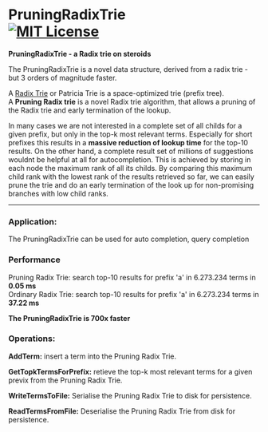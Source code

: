 PruningRadixTrie<br> 
[![MIT License](https://img.shields.io/github/license/wolfgarbe/pruningradixtrie.png)](https://github.com/wolfgarbe/PruningRadixTrie/blob/master/LICENSE)
========
**PruningRadixTrie - a Radix trie on steroids**

The PruningRadixTrie is a novel data structure, derived from a radix trie - but 3 orders of magnitude faster.

A [Radix Trie](https://en.wikipedia.org/wiki/Radix_tree) or Patricia Trie is a space-optimized trie (prefix tree).<br>
A **Pruning Radix trie** is a novel Radix trie algorithm, that allows a pruning of the Radix trie and early termination of the lookup.

In many cases we are not interested in a complete set of all childs for a given prefix, but only in the top-k most relevant terms.
Especially for short prefixes this results in a **massive reduction of lookup time** for the top-10 results.
On the other hand, a complete result set of millions of suggestions wouldnt be helpful at all for autocompletion.
This is achieved by storing in each node the maximum rank of all its childs. By comparing this maximum child rank with the lowest rank of the results retrieved so far, 
we can easily prune the trie and do an early termination of the look up for non-promising branches with low child ranks.

***

### Application:

The PruningRadixTrie can be used for auto completion, query completion

### Performance

Pruning  Radix Trie: search top-10 results for prefix 'a' in 6.273.234 terms in  **0.05 ms**<br>
Ordinary Radix Trie: search top-10 results for prefix 'a' in 6.273.234 terms in **37.22 ms**

**The PruningRadixTrie is 700x faster**


### Operations: 

**AddTerm:** insert a term into the Pruning Radix Trie.

**GetTopkTermsForPrefix:** retieve the top-k most relevant terms for a given previx from the Pruning Radix Trie.

**WriteTermsToFile:** Serialise the Pruning Radix Trie to disk for persistence.

**ReadTermsFromFile:** Deserialise the Pruning Radix Trie from disk for persistence.
